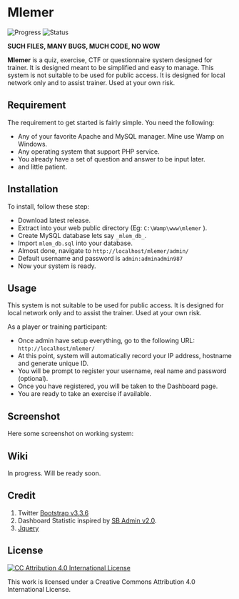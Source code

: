 # Mlemer

![Progress](https://img.shields.io/badge/Status-Heavy%20Development-red.svg)
![Status](https://img.shields.io/badge/Progress-Incomplete-orange.svg)

**SUCH FILES, MANY BUGS, MUCH CODE, NO WOW**

**Mlemer** is a quiz, exercise, CTF or questionnaire system designed for trainer. It is designed meant to be simplified and easy to manage. This system is not suitable to be used for public access. It is designed for local network only and to assist trainer. Used at your own risk. 

## Requirement

The requirement to get started is fairly simple. You need the following:

  * Any of your favorite Apache and MySQL manager. Mine use Wamp on Windows.
  * Any operating system that support PHP service.
  * You already have a set of question and answer to be input later.
  * and little patient.

## Installation

To install, follow these step:

  * Download latest release.
  * Extract into your web public directory (Eg: `C:\Wamp\www\mlemer` ).
  * Create MySQL database lets say `_mlem_db_`.
  * Import `mlem_db.sql` into your database.
  * Almost done, navigate to `http://localhost/mlemer/admin/`
  * Default username and password is `admin:adminadmin987`
  * Now your system is ready.

## Usage

This system is not suitable to be used for public access. It is designed for local network only and to assist the trainer. Used at your own risk.

As a player or training participant:
  * Once admin have setup everything, go to the following URL: `http://localhost/mlemer/`
  * At this point, system will automatically record your IP address, hostname and generate unique ID.
  * You will be prompt to register your username, real name and password (optional).
  * Once you have registered, you will be taken to the Dashboard page.
  * You are ready to take an exercise if available.


## Screenshot

Here some screenshot on working system:

## Wiki

In progress. Will be ready soon.

## Credit

  1. Twitter [Bootstrap v3.3.6](https://github.com/twbs/bootstrap)
  2. Dashboard Statistic inspired by [SB Admin v2.0](http://blackrockdigital.github.io/startbootstrap-sb-admin-2/pages/index.html).
  3. [Jquery](https://ajax.googleapis.com/ajax/libs/jquery/1.12.2/jquery.min.js)

## License

[![CC Attribution 4.0 International License](https://i.creativecommons.org/l/by/4.0/88x31.png)](http://creativecommons.org/licenses/by/4.0/legalcode.txt)

This work is licensed under a Creative Commons Attribution 4.0 International License.